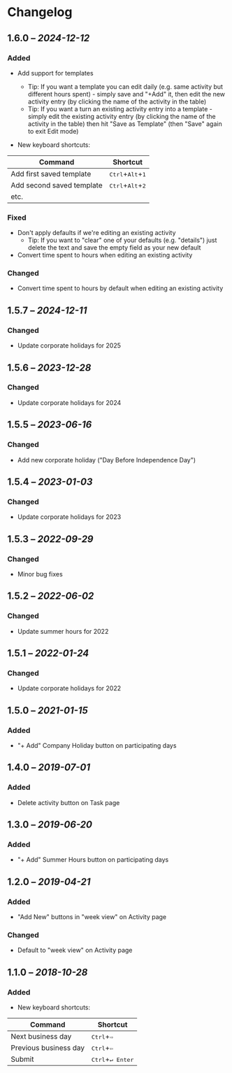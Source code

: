 # Changelog

## 1.6.0 – _2024-12-12_
### Added
- Add support for templates
  - Tip: If you want a template you can edit daily (e.g. same activity but different hours spent) - simply save and "+Add" it, then edit the new activity entry (by clicking the name of the activity in the table)
  - Tip: If you want a turn an existing activity entry into a template - simply edit the existing activity entry (by clicking the name of the activity in the table) then hit "Save as Template" (then "Save" again to exit Edit mode)

- New keyboard shortcuts:

| Command | Shortcut |
| ------- | -------- |
| Add first saved template | <kbd>Ctrl</kbd>+<kbd>Alt</kbd>+<kbd>1</kbd> |
| Add second saved template | <kbd>Ctrl</kbd>+<kbd>Alt</kbd>+<kbd>2</kbd> |
| etc. | |

### Fixed
- Don't apply defaults if we're editing an existing activity
  - Tip: If you want to "clear" one of your defaults (e.g. "details") just delete the text and save the empty field as your new default
- Convert time spent to hours when editing an existing activity

### Changed
- Convert time spent to hours by default when editing an existing activity

## 1.5.7 – _2024-12-11_
### Changed
- Update corporate holidays for 2025

## 1.5.6 – _2023-12-28_
### Changed
- Update corporate holidays for 2024

## 1.5.5 – _2023-06-16_
### Changed
- Add new corporate holiday ("Day Before Independence Day")

## 1.5.4 – _2023-01-03_
### Changed
- Update corporate holidays for 2023

## 1.5.3 – _2022-09-29_
### Changed
- Minor bug fixes

## 1.5.2 – _2022-06-02_
### Changed
- Update summer hours for 2022

## 1.5.1 – _2022-01-24_
### Changed
- Update corporate holidays for 2022

## 1.5.0 – _2021-01-15_
### Added
- "+ Add" Company Holiday button on participating days

## 1.4.0 – _2019-07-01_
### Added
- Delete activity button on Task page

## 1.3.0 – _2019-06-20_
### Added
- "+ Add" Summer Hours button on participating days

## 1.2.0 – _2019-04-21_
### Added
- "Add New" buttons in "week view" on Activity page

### Changed
- Default to "week view" on Activity page

## 1.1.0 – _2018-10-28_
### Added
- New keyboard shortcuts:

| Command | Shortcut |
| ------- | -------- |
| Next business day | <kbd>Ctrl</kbd>+<kbd>⇨</kbd> |
| Previous business day | <kbd>Ctrl</kbd>+<kbd>⇦</kbd> |
| Submit | <kbd>Ctrl</kbd>+<kbd>↵ Enter</kbd> |
